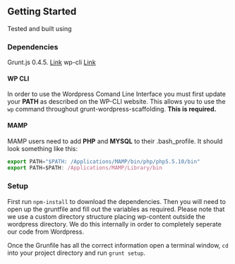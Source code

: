 ## Getting Started

Tested and built using 

### Dependencies

Grunt.js 0.4.5. [Link](http://gruntjs.com/)
wp-cli [Link](http://wp-cli.org/)

#### WP CLI 

In order to use the Wordpress Comand Line Interface you must first update your **PATH** as described on the WP-CLI website. This allows you to use the `wp` command throughout grunt-wordpress-scaffolding. **This is required.**

#### MAMP

MAMP users need to add **PHP** and **MYSQL** to their .bash_profile. It should look something like this:

```js
export PATH="$PATH: /Applications/MAMP/bin/php/php5.5.10/bin"
export PATH=$PATH: /Applications/MAMP/Library/bin
```

### Setup

First run `npm-install` to download the dependencies. Then you will need to open up the gruntfile and fill out the variables as required. Please note that we use a custom directory structure placing wp-content outside the wordpress directory. We do this internally in order to completely seperate our code from Wordpress.

Once the Grunfile has all the correct information open a terminal window, `cd` into your project directory and run `grunt setup`.